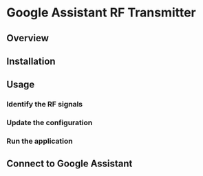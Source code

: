 # Google Assistant RF Transmitter

## Overview

## Installation

## Usage

### Identify the RF signals

### Update the configuration

### Run the application

## Connect to Google Assistant
